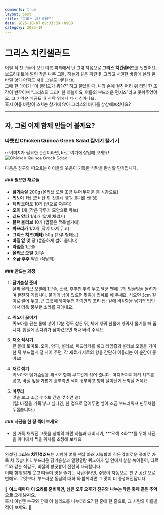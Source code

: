 ```yaml
---
comments: true
layout: post
title: "그리스 치킨샐러드"
date: 2025-10-07 09:33:39 +0900
category: 2025-10
---
```


# 그리스 치킨샐러드  

어릴 적 친구들이 모인 여름 파티에서 난 그때 처음으로 **그리스 치킨샐러드**를 맛봤어요. 보드라워트에 깔린 작은 나무 그물, 하늘과 같은 파란빛, 그리고 시원한 바람에 실려 온 바질 향이 아직도 저를 그날로 데려가죠.  
그때 한 아이가 “이 샐러드가 뭐야?” 하고 물었을 때, 나의 손에 걸친 머리 위 라임 한 조각이 반짝이며 “그리스의 그리디한 하늘이요, 여름의 부드러운 편지죠”라고 웃어주었어요. 그 기억은 지금도 내 식탁 위에서 다시 살아나요.  
혹시 여름 바람이 스치는 창가에 앉아 그리스의 바다를 상상해보셨나요?  

---  

## 자, 그럼 이제 함께 만들어 볼까요?  

### 따뜻한 Chicken Quinoa Greek Salad 집에서 즐기기  

**::** 이미지가 필요한 순간이라면, 바로 여기에 삽입해 보세요!  
![Chicken Quinoa Greek Salad](https://www.themealdb.com/images/media/meals/k29viq1585565980.jpg)  

다음은 친구와 떠오르는 아이들의 웃음이 가득한 식탁을 완성할 단계입니다.  

#### ### 필요한 재료들  

- **닭가슴살** 200g (올리브 오일 조금 부어 두꺼운 층 식감으로)
- **퀴노아** 1컵 (준비한 뒤 찬물에 헹궈 물기를 뺀 것)
- **체리 토마토** 10개 (반으로 자른다)
- **오이** 1개 (작은 깍두기 모양으로 큐브)
- **레드 양파** 1/4개 (얇게 채썰기)
- **블랙 올리브** 10개 (껍질은 깍둑썰기에)
- **파프리카** 1/2개 (작게 다져 두고)
- **그리스 치즈(페타)** 50g (가루 형태로)
- **바질 잎** 몇 장 (깔끔하게 썰어 줍니다)
- **라임즙** 1큰술  
- **올리브 오일** 3큰술  
- **소금·후추** 약간 (적당히)

#### ### 만드는 과정  

1. **닭가슴살 준비**  
   살짝 올리브 오일에 1큰술, 소금, 후추만 뿌려 두고 달군 팬에 구워 빙글빙글 돌려가며 완전히 익힙니다. 물기가 남아 있으면 핏츄에 잡이로 빼 주세요. 식으면 2cm 길이로 썰어 두고, 큰 그릇에 담아두면 자기만의 조리 팁: 겉에 바삭함을 남기면 입안에서 더욱 풍부한 소리를 자아내요.  

2. **퀴노아 끓이기**  
   퀴노아를 끓는 물에 넣어 12분 정도 삶은 뒤, 체에 헹궈 찬물에 헹궈서 물기를 빼 줍니다. 껍질에 흰자위가 남아있으면 꺼내 버려 주세요.  

3. **채소 적시기**  
   큰 볼에 토마토, 오이, 양파, 올리브, 파프리카를 넣고 라임즙과 올리브 오일을 가미한 뒤 부드럽게 잘 저어 주면, 각 재료가 서로의 향을 간단히 어울리는 이 순간이 좋아요!  

4. **재료 섞기**  
   퀴노아와 닭가슴살을 채소와 함께 부드럽게 섞어 줍니다. 마지막으로 페타 치즈를 넣고, 바질 잎을 가볍게 흩뿌리면 색이 풍부하고 향이 살아난게 느껴질 거예요.  

5. **마무리**  
   맛을 보고 소금·후추로 간을 맞추면 끝!  
   (팁: 바질을 가득 넣고 싶다면, 한 겹으로 덮어두면 잎이 조금 부드러워져 만두처럼 두껍습니다.)

#### ### 사진을 한 장 찍어 보세요  

- 한 가득 채워진 그릇을 창밖의 파란 하늘과 대비시켜, **‘오색 조화’**를 위해 사진을 어디에서 찍을 위치를 조정해 보세요.  

---  

완성된 **그리스 치킨샐러드**는 시원한 여름 햇살 아래 서늘함이 깃든 감미로운 풍미로 가득 차 있습니다. 부드러운 닭가슴살과 말랑말랑 퀴노아가 입 안에서 살살 녹아들어, 타르트와 같은 식감도, 바질의 향긋함이 잔잔히 자극합니다.  
이때 함께 밝게 웃고 떠들며 맛을 즐기는 사람이라면, 주방이 자동으로 ‘친구 공간’으로 변해요. 무엇보다 '부드러운 동심의 대화'와 함께라면 그 맛이 더 풍성해진답니다.  

🌿 **여느 때마다 이 요리를 준비하면, 남은 오후 오후가 친구와 나누는 작은 축제 같은 추억으로 오래 남지요.**  
혹시 이번엔 누구와 함께 이 샐러드를 나누더라요? 한 줄에 한 줄으로, 그 사람의 이름을 적어 보세요. 💬